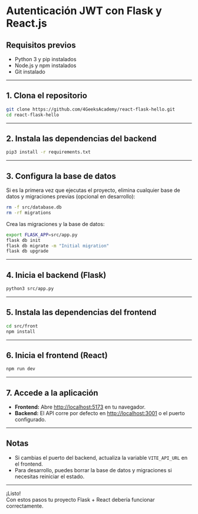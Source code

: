 # Autenticación JWT con Flask y React.js

## Requisitos previos

- Python 3 y pip instalados
- Node.js y npm instalados
- Git instalado

---

## 1. Clona el repositorio

```bash
git clone https://github.com/4GeeksAcademy/react-flask-hello.git
cd react-flask-hello
```

---

## 2. Instala las dependencias del backend

```bash
pip3 install -r requirements.txt
```

---

## 3. Configura la base de datos

Si es la primera vez que ejecutas el proyecto, elimina cualquier base de datos y migraciones previas (opcional en desarrollo):

```bash
rm -f src/database.db
rm -rf migrations
```

Crea las migraciones y la base de datos:

```bash
export FLASK_APP=src/app.py
flask db init
flask db migrate -m "Initial migration"
flask db upgrade
```

---

## 4. Inicia el backend (Flask)

```bash
python3 src/app.py
```

---

## 5. Instala las dependencias del frontend

```bash
cd src/front
npm install
```

---

## 6. Inicia el frontend (React)

```bash
npm run dev
```

---

## 7. Accede a la aplicación

- **Frontend:** Abre [http://localhost:5173](http://localhost:5173) en tu navegador.
- **Backend:** El API corre por defecto en [http://localhost:3001](http://localhost:3001) o el puerto configurado.

---

## Notas

- Si cambias el puerto del backend, actualiza la variable `VITE_API_URL` en el frontend.
- Para desarrollo, puedes borrar la base de datos y migraciones si necesitas reiniciar el estado.

---

¡Listo!  
Con estos pasos tu proyecto Flask + React debería funcionar correctamente.